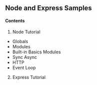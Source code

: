 ## Node and Express Samples

#### Contents

1. Node Tutorial

- Globals
- Modules
- Built-in Basics Modules
- Sync Async
- HTTP
- Event Loop

2. Express Tutorial

